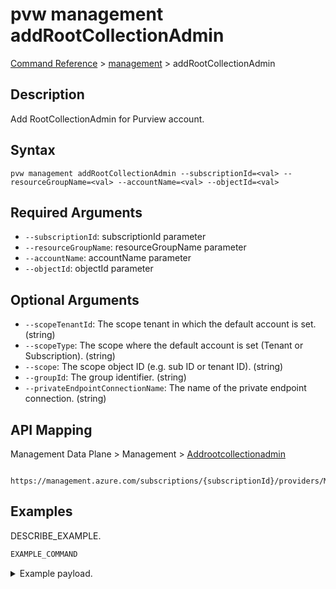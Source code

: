 # pvw management addRootCollectionAdmin
[Command Reference](../../../README.md#command-reference) > [management](./main.md) > addRootCollectionAdmin

## Description
Add RootCollectionAdmin for Purview account.

## Syntax
```
pvw management addRootCollectionAdmin --subscriptionId=<val> --resourceGroupName=<val> --accountName=<val> --objectId=<val>
```

## Required Arguments
- `--subscriptionId`: subscriptionId parameter
- `--resourceGroupName`: resourceGroupName parameter
- `--accountName`: accountName parameter
- `--objectId`: objectId parameter

## Optional Arguments
- `--scopeTenantId`: The scope tenant in which the default account is set. (string)
- `--scopeType`: The scope where the default account is set (Tenant or Subscription). (string)
- `--scope`: The scope object ID (e.g. sub ID or tenant ID). (string)
- `--groupId`: The group identifier. (string)
- `--privateEndpointConnectionName`: The name of the private endpoint connection. (string)

## API Mapping
Management Data Plane > Management > [Addrootcollectionadmin]()
```
 https://management.azure.com/subscriptions/{subscriptionId}/providers/Microsoft.Purview/addRootCollectionAdmin
```

## Examples
DESCRIBE_EXAMPLE.
```powershell
EXAMPLE_COMMAND
```
<details><summary>Example payload.</summary>
<p>

```json
PASTE_JSON_HERE
```
</p>
</details>